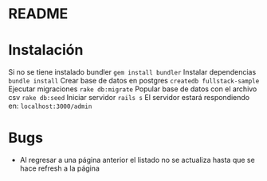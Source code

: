 # README

# Instalación
Si no se tiene instalado bundler
`gem install bundler`
Instalar dependencias
`bundle install`
Crear base de datos en postgres
`createdb fullstack-sample`
Ejecutar migraciones
`rake db:migrate`
Popular base de datos con el archivo csv
`rake db:seed`
Iniciar servidor
`rails s`
El servidor estará respondiendo en:
`localhost:3000/admin`
# Bugs
* Al regresar a una página anterior el listado no se actualiza hasta que se hace refresh a la página